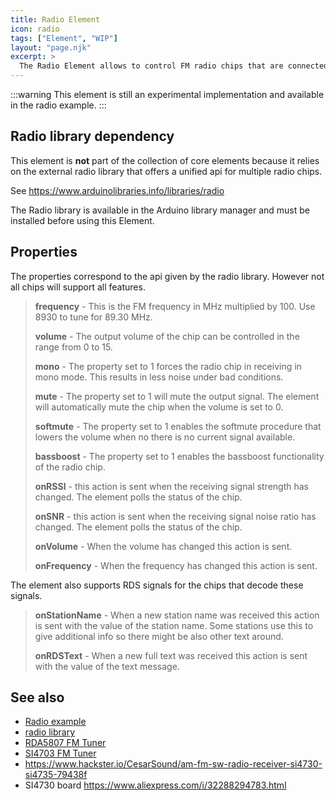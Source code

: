 ```yaml
---
title: Radio Element
icon: radio
tags: ["Element", "WIP"]
layout: "page.njk"
excerpt: >
  The Radio Element allows to control FM radio chips that are connected to the board via i2c bus.
---
```


:::warning
This element is still an experimental implementation and available in the radio example.
:::

## Radio library dependency

This element is **not** part of the collection of core elements
because it relies on the external radio library that offers a unified api for multiple radio chips.

See <https://www.arduinolibraries.info/libraries/radio>

The Radio library is available in the Arduino library manager and must be installed before using this Element.

<!-- 
## Radio Element activation

To make the Radio Element available for configuration it needs to be included into the sketch compilation by activating it using the macro

``` cpp
#define HOMEDING_INCLUDE_RADIO 
```
The RadioDing example uses this element to create a remote controllable radio that uses the 
RDA5807M radio chip from RDA Microelectronics or SI473xx radio chips from Silicon.



Look into the [Radio example](/examples/radio.md) for details.
-->


## Properties

The properties correspond to the api given by the radio library. However not all chips will support all features.

> **frequency** - This is the FM frequency in MHz multiplied by 100. Use 8930 to tune for 89.30 MHz.
>
> **volume** - The output volume of the chip can be controlled in the range from 0 to 15.
>
> **mono** - The property set to 1 forces the radio chip in receiving in mono mode. This results in less noise under bad conditions.
>
> **mute** - The property set to 1 will mute the output signal. The element will automatically mute the chip when the volume is set to 0.
>
> **softmute** - The property set to 1 enables the softmute procedure that lowers the volume when no there is no current signal available.
>
> **bassboost** - The property set to 1 enables the bassboost functionality of the radio chip.
>
> **onRSSI** - this action is sent when the receiving signal strength has changed. The element polls the status of the chip.
>
> **onSNR** - this action is sent when the receiving signal noise ratio has changed. The element polls the status of the chip.
>
> **onVolume** - When the volume has changed this action is sent.
>
> **onFrequency** - When the frequency has changed this action is sent.


The element also supports RDS signals for the chips that decode these signals.

> **onStationName** - When a new station name was received this action is sent with the value of the station name.
Some stations use this to give additional info so there might be also other text around.
>
> **onRDSText** - When a new full text was received this action is sent with the value of the text message.


## See also

* [Radio example](/examples/radio.md)
* [radio library](http://www.mathertel.de/Arduino/RadioLibrary.aspx)
* [RDA5807 FM Tuner](/elements/audio/rda5807.md)
* [SI4703 FM Tuner](/elements/audio/si4703.md)
* <https://www.hackster.io/CesarSound/am-fm-sw-radio-receiver-si4730-si4735-79438f>
* SI4730 board <https://www.aliexpress.com/i/32288294783.html>

